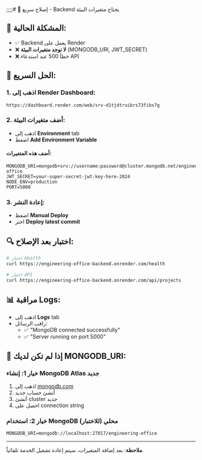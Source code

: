 ;;;;# 🔧 إصلاح سريع - Backend يحتاج متغيرات البيئة

## 🚨 المشكلة الحالية:

- ✅ Backend يعمل على Render
- ❌ **لا توجد متغيرات البيئة** (MONGODB_URI, JWT_SECRET)
- ❌ خطأ 500 عند استدعاء API

## 🎯 الحل السريع:

### 1. اذهب إلى Render Dashboard:

```
https://dashboard.render.com/web/srv-d1tjdtruibrs73fibs7g
```

### 2. أضف متغيرات البيئة:

- اذهب إلى **Environment** tab
- اضغط **Add Environment Variable**

#### أضف هذه المتغيرات:

```
MONGODB_URI=mongodb+srv://username:password@cluster.mongodb.net/engineering-office
JWT_SECRET=your-super-secret-jwt-key-here-2024
NODE_ENV=production
PORT=5000
```

### 3. إعادة النشر:

- اضغط **Manual Deploy**
- اختر **Deploy latest commit**

## 🔍 اختبار بعد الإصلاح:

```bash
# اختبار Health
curl https://engineering-office-backend.onrender.com/health

# اختبار API
curl https://engineering-office-backend.onrender.com/api/projects
```

## 📊 مراقبة Logs:

- اذهب إلى **Logs** tab
- راقب الرسائل:
  - ✅ "MongoDB connected successfully"
  - ✅ "Server running on port 5000"

## 🚨 إذا لم تكن لديك MONGODB_URI:

### خيار 1: إنشاء MongoDB Atlas جديد

1. اذهب إلى [mongodb.com](https://mongodb.com)
2. أنشئ حساب جديد
3. أنشئ cluster جديد
4. احصل على connection string

### خيار 2: استخدام MongoDB محلي (للاختبار)

```
MONGODB_URI=mongodb://localhost:27017/engineering-office
```

---

**ملاحظة**: بعد إضافة المتغيرات، سيتم إعادة تشغيل الخدمة تلقائياً.
